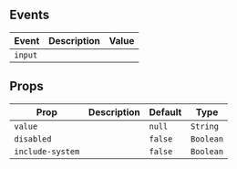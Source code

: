 
## Events
| Event   | Description | Value |
|---------|-------------|-------|
| `input` |             |       |

## Props
| Prop             | Description | Default | Type      |
|------------------|-------------|---------|-----------|
| `value`          |             | `null`  | `String`  |
| `disabled`       |             | `false` | `Boolean` |
| `include-system` |             | `false` | `Boolean` |

